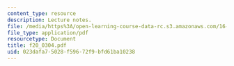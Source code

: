 ```yaml
---
content_type: resource
description: Lecture notes.
file: /media/https%3A/open-learning-course-data-rc.s3.amazonaws.com/16-01-unified-engineering-i-ii-iii-iv-fall-2005-spring-2006/023dafa75028f59672f9bfd61ba10238_f20_0304.pdf
file_type: application/pdf
resourcetype: Document
title: f20_0304.pdf
uid: 023dafa7-5028-f596-72f9-bfd61ba10238
---
```

